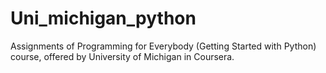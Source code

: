 # Uni_michigan_python

Assignments of Programming for Everybody (Getting Started with Python) course, offered by University of Michigan in Coursera.
